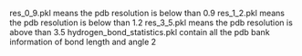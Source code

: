 res_0_9.pkl means the pdb resolution is below than 0.9
res_1_2.pkl means the pdb resolution is below than 1.2
res_3_5.pkl means the pdb resolution is above than 3.5
hydrogen_bond_statistics.pkl contain all the pdb bank information of bond length and angle 2 
